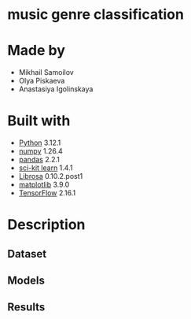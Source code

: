 # music genre classification

# Made by
- Mikhail Samoilov 
- Olya Piskaeva
- Anastasiya Igolinskaya

# Built with
- [Python](https://www.python.org/) 3.12.1
- [numpy](https://numpy.org) 1.26.4 
- [pandas](https://pandas.pydata.org/) 2.2.1
- [sci-kit learn](https://scikit-learn.org/stable/) 1.4.1
- [Librosa](https://librosa.org/librosa/) 0.10.2.post1
- [matplotlib](https://matplotlib.org/) 3.9.0
- [TensorFlow](https://www.tensorflow.org/) 2.16.1

# Description
## Dataset
## Models
## Results
